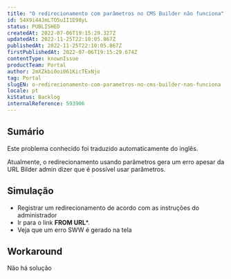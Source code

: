```yaml
---
title: "O redirecionamento com parâmetros no CMS Builder não funciona"
id: 54X9i44JmLTO5uII1E98yL
status: PUBLISHED
createdAt: 2022-07-06T19:15:29.327Z
updatedAt: 2022-11-25T22:10:05.867Z
publishedAt: 2022-11-25T22:10:05.867Z
firstPublishedAt: 2022-07-06T19:15:29.674Z
contentType: knownIssue
productTeam: Portal
author: 2mXZkbi0oi061KicTExNjo
tag: Portal
slugEN: o-redirecionamento-com-parametros-no-cms-builder-nao-funciona
locale: pt
kiStatus: Backlog
internalReference: 593906
---
```


## Sumário

<div class="alert alert-info">
  <p>Este problema conhecido foi traduzido automaticamente do inglês.</p>
</div>


Atualmente, o redirecionamento usando parâmetros gera um erro apesar da URL Bilder admin dizer que é possível usar parâmetros.



## Simulação




- Registrar um redirecionamento de acordo com as instruções do administrador
- Ir para o link **FROM URL***.
- Veja que um erro SWW é gerado na tela



## Workaround


Não há solução

